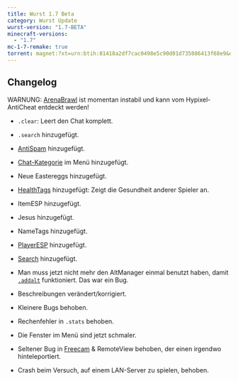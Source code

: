 ```yaml
---
title: Wurst 1.7 Beta
category: Wurst Update
wurst-version: "1.7-BETA"
minecraft-versions:
  - "1.7"
mc-1-7-remake: true
torrent: magnet:?xt=urn:btih:81418a2df7cac0498e5c90d01d735086413f68e9&dn=Wurst%201.7-BETA%20REMAKE&tr=udp%3a%2f%2ftracker.opentrackr.org%3a1337%2fannounce&tr=udp%3a%2f%2f9.rarbg.com%3a2810%2fannounce&tr=udp%3a%2f%2fopen.tracker.cl%3a1337%2fannounce&tr=udp%3a%2f%2fexodus.desync.com%3a6969%2fannounce&tr=udp%3a%2f%2ftracker.openbittorrent.com%3a6969%2fannounce&tr=http%3a%2f%2fopenbittorrent.com%3a80%2fannounce&tr=udp%3a%2f%2fwww.torrent.eu.org%3a451%2fannounce&tr=udp%3a%2f%2fvibe.sleepyinternetfun.xyz%3a1738%2fannounce&tr=udp%3a%2f%2ftracker2.dler.org%3a80%2fannounce&tr=udp%3a%2f%2ftracker.torrent.eu.org%3a451%2fannounce&tr=udp%3a%2f%2ftracker.tiny-vps.com%3a6969%2fannounce&tr=udp%3a%2f%2ftracker.srv00.com%3a6969%2fannounce&tr=udp%3a%2f%2ftracker.pomf.se%3a80%2fannounce&tr=http%3a%2f%2ftracker.openbittorrent.com%3a80%2fannounce&tr=udp%3a%2f%2ftracker.ololosh.space%3a6969%2fannounce&tr=udp%3a%2f%2ftracker.moeking.me%3a6969%2fannounce&tr=udp%3a%2f%2fretracker.netbynet.ru%3a2710%2fannounce&tr=udp%3a%2f%2fopentor.org%3a2710%2fannounce&tr=udp%3a%2f%2fopen.stealth.si%3a80%2fannounce
---
```

## Changelog

WARNUNG: [ArenaBrawl](https://wiki.wurstclient.net/arenabrawl) ist momentan instabil und kann vom Hypixel-AntiCheat entdeckt werden!

- `.clear`: Leert den Chat komplett.

- `.search` hinzugefügt.

- [AntiSpam](https://wiki.wurstclient.net/antispam) hinzugefügt.

- [Chat-Kategorie](https://wiki.wurstclient.net/categories#chat) im Menü hinzugefügt.

- Neue Eastereggs hinzugefügt.

- [HealthTags](https://wiki.wurstclient.net/healthtags) hinzugefügt: Zeigt die Gesundheit anderer Spieler an.

- ItemESP hinzugefügt.

- Jesus hinzugefügt.

- NameTags hinzugefügt.

- [PlayerESP](https://wiki.wurstclient.net/playeresp) hinzugefügt.

- [Search](https://wiki.wurstclient.net/search) hinzugefügt.

- Man muss jetzt nicht mehr den AltManager einmal benutzt haben, damit [`.addalt`](https://wiki.wurstclient.net/cmd/addalt) funktioniert. Das war ein Bug.

- Beschreibungen verändert/korrigiert.

- Kleinere Bugs behoben.

- Rechenfehler in `.stats` behoben.

- Die Fenster im Menü sind jetzt schmaler.

- Seltener Bug in [Freecam](https://wiki.wurstclient.net/freecam) & RemoteView behoben, der einen irgendwo hinteleportiert.

- Crash beim Versuch, auf einem LAN-Server zu spielen, behoben.
